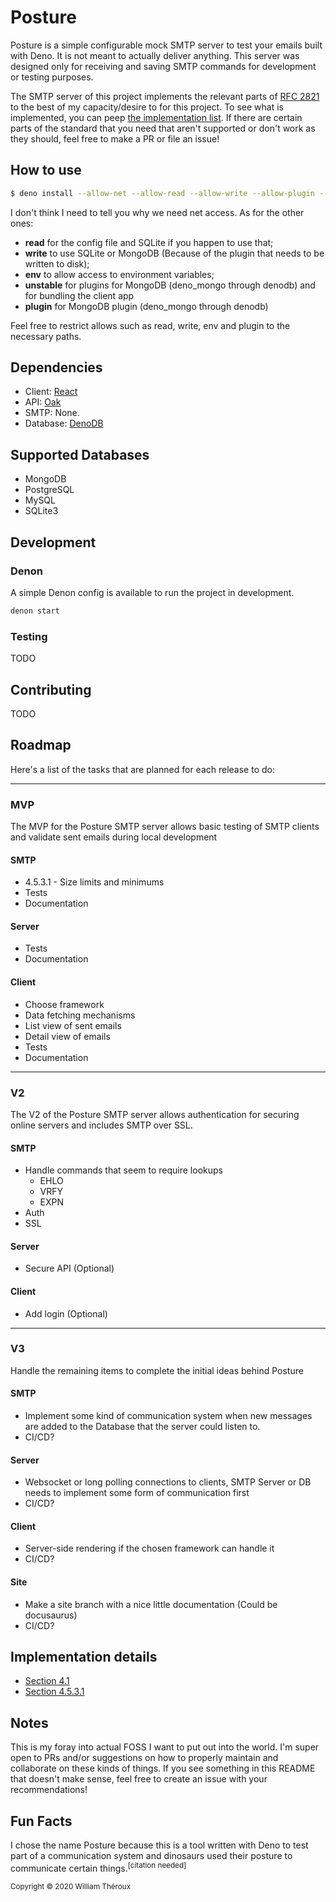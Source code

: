 # Posture
Posture is a simple configurable mock SMTP server to test your emails built with Deno. It is not meant to actually deliver anything. This server was designed only for receiving and saving SMTP commands for development or testing purposes. 

The SMTP server of this project implements the relevant parts of [RFC 2821](https://tools.ietf.org/html/rfc2821) to the best of my capacity/desire to for this project. To see what is implemented, you can peep [the implementation list](#implementation-details). If there are certain parts of the standard that you need that aren't supported or don't work as they should, feel free to make a PR or file an issue!

## How to use
```sh
$ deno install --allow-net --allow-read --allow-write --allow-plugin --unstable path/to/repo
```

I don't think I need to tell you why we need net access. As for the other ones:
- **read** for the config file and SQLite if you happen to use that;
- **write** to use SQLite or MongoDB (Because of the plugin that needs to be written to disk);
- **env** to allow access to environment variables;
- **unstable** for plugins for MongoDB (deno_mongo through denodb) and for bundling the client app
- **plugin** for MongoDB plugin (deno_mongo through denodb)

Feel free to restrict allows such as read, write, env and plugin to the necessary paths.

## Dependencies
- Client: [React](https://reactjs.org)
- API: [Oak](https://deno.land/x/oak)
- SMTP: None.
- Database: [DenoDB](https://deno.land/x/denodb)

## Supported Databases
- MongoDB
- PostgreSQL
- MySQL
- SQLite3

## Development
### Denon
A simple Denon config is available to run the project in development.
```bash
denon start
```

### Testing
TODO

## Contributing
TODO

## Roadmap
Here's a list of the tasks that are planned for each release to do:

---

### MVP
The MVP for the Posture SMTP server allows basic testing of SMTP clients and validate sent emails during local development

#### SMTP
- 4.5.3.1 - Size limits and minimums
- Tests
- Documentation

#### Server
- Tests
- Documentation

#### Client
- Choose framework
- Data fetching mechanisms
- List view of sent emails
- Detail view of emails
- Tests
- Documentation

---

### V2
The V2 of the Posture SMTP server allows authentication for securing online servers and includes SMTP over SSL.

#### SMTP
- Handle commands that seem to require lookups
	- EHLO
	- VRFY
	- EXPN
- Auth
- SSL

#### Server
- Secure API (Optional)

#### Client 
- Add login (Optional)

---

### V3 
Handle the remaining items to complete the initial ideas behind Posture

#### SMTP
- Implement some kind of communication system when new messages are added to the Database that the server could listen to.
- CI/CD?

#### Server
- Websocket or long polling connections to clients, SMTP Server or DB needs to implement some form of communication first
- CI/CD?

#### Client
- Server-side rendering if the chosen framework can handle it
- CI/CD?

#### Site
- Make a site branch with a nice little documentation (Could be docusaurus)
- CI/CD?

## Implementation details
- [Section 4.1](https://tools.ietf.org/html/rfc2821#section-4.1)
- [Section 4.5.3.1](https://tools.ietf.org/html/rfc2821#section-4.5.3.1)

## Notes
This is my foray into actual FOSS I want to put out into the world. I'm super open to PRs and/or suggestions on how to properly maintain and collaborate on these kinds of things. If you see something in this README that doesn't make sense, feel free to create an issue with your recommendations!

## Fun Facts
I chose the name Posture because this is a tool written with Deno to test part of a communication system and dinosaurs used their posture to communicate certain things.<sup>[citation needed]</sup>

<small>Copyright © 2020 William Théroux</small>